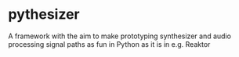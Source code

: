 pythesizer
==========

A framework with the aim to make prototyping synthesizer and audio processing signal paths as fun in Python as it is in e.g. Reaktor
